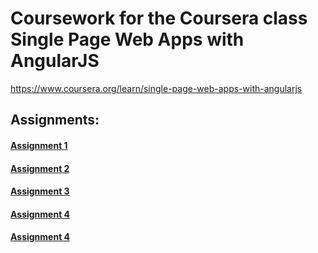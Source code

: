 # Coursework for the Coursera class Single Page Web Apps with AngularJS
https://www.coursera.org/learn/single-page-web-apps-with-angularjs

## Assignments:
#### [Assignment 1](https://motoma.github.io/coursera-ng-spa/assignment-1/)
#### [Assignment 2](https://motoma.github.io/coursera-ng-spa/assignment-2/)
#### [Assignment 3](https://motoma.github.io/coursera-ng-spa/assignment-3/)
#### [Assignment 4](https://motoma.github.io/coursera-ng-spa/assignment-4/)
#### [Assignment 4](https://motoma.github.io/coursera-ng-spa/assignment-5/)
